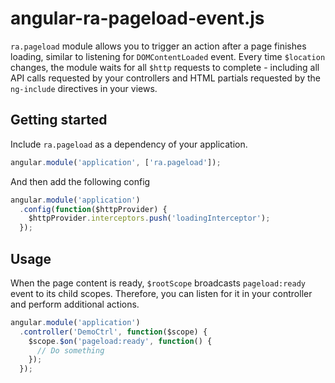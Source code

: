 angular-ra-pageload-event.js
============================

`ra.pageload` module allows you to trigger an action after a page finishes loading, similar to listening for `DOMContentLoaded` event. Every time `$location` changes, the module waits for all `$http` requests to complete - including all API calls requested by your controllers and HTML partials requested by the `ng-include` directives in your views.

## Getting started

Include `ra.pageload` as a dependency of your application.

```javascript
angular.module('application', ['ra.pageload']);
```

And then add the following config

```javascript
angular.module('application')
  .config(function($httpProvider) {
    $httpProvider.interceptors.push('loadingInterceptor');
  });
```

## Usage

When the page content is ready, `$rootScope` broadcasts `pageload:ready` event to its child scopes. Therefore, you can listen for it in your controller and perform additional actions.

```javascript
angular.module('application')
  .controller('DemoCtrl', function($scope) {
    $scope.$on('pageload:ready', function() {
      // Do something
    });
  });
```
